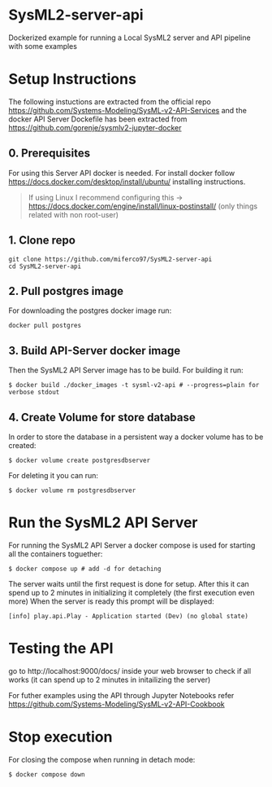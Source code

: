 # SysML2-server-api
Dockerized example for running a Local SysML2 server and API pipeline with some examples 

# Setup Instructions 

The following instuctions are extracted from the official repo https://github.com/Systems-Modeling/SysML-v2-API-Services
and the docker API Server Dockefile has been extracted from https://github.com/gorenje/sysmlv2-jupyter-docker 

## 0. Prerequisites

For using this Server API docker is needed. For install docker follow https://docs.docker.com/desktop/install/ubuntu/ installing instructions.
> If using Linux I recommend configuring this -> https://docs.docker.com/engine/install/linux-postinstall/ (only things related with non root-user)

## 1. Clone repo
```
git clone https://github.com/miferco97/SysML2-server-api 
cd SysML2-server-api
```

## 2. Pull postgres image

For downloading the postgres docker image run:

```
docker pull postgres
```

## 3. Build API-Server docker image

Then the SysML2 API Server image has to be build. For building it run:

```
$ docker build ./docker_images -t sysml-v2-api # --progress=plain for verbose stdout
```

## 4. Create Volume for store database
In order to store the database in a persistent way a docker volume has to be created:

```
$ docker volume create postgresdbserver
```

For deleting it you can run:

```
$ docker volume rm postgresdbserver
``` 

# Run the SysML2 API Server 

For running the SysML2 API Server a docker compose is used for starting all the containers toguether:
```
$ docker compose up # add -d for detaching 
```

The server waits until the first request is done for setup. After this it can spend up to 2 minutes in initializing it completely (the first execution even more)
When the server is ready this prompt will be displayed:
~~~
[info] play.api.Play - Application started (Dev) (no global state)
~~~

# Testing the API 

go to http://localhost:9000/docs/ inside your web browser to check if all works (it can spend up to 2 minutes in initailizing the server)

For futher examples using the API through Jupyter Notebooks refer https://github.com/Systems-Modeling/SysML-v2-API-Cookbook


# Stop execution

For closing the compose when running in detach mode:

```
$ docker compose down 
```







